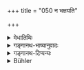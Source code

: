 +++
title = "050 न भक्षयति"

+++

<details><summary>मेधातिथिः</summary>

**विधिर्** देवार्चनं तद् **धित्वा** **यो न भक्षयति,** किं तर्हि विधिना भक्षयति । **स** लोकस्य **प्रियतां** प्राप्नोति । प्रियः सर्वस्य भवति । **व्याधिभिश् च** । कृशदुर्बलादेर् मांसम् अश्नतो व्याधिर् उपजायते । तेनापि विधिनैवाशितव्यम् । तथा भक्षयन् **व्याधिभिश् च न पीड्यते** । अन्यथा अश्नन्न् अपि मांसं पीड्यत एव व्याधिभिः । **पिशाचवद्** इति । पिशाचास् तिर्यग्जातिविशेषास् ते विधिम् अनपेक्ष्य मांसम् अश्नन्ति । ततो ऽन्यो ऽपि तथा भक्षयन् पिशाचसदृशो भवतीति निन्द्यते ॥ ५.५० ॥
</details>

<details><summary>गङ्गानथ-भाष्यानुवादः</summary>

^(‘)*Proper method*’—*i.e*., of worshipping the Gods and so forth; if one does not eat meat, regardless of this manner, but eats it only in the right manner,—^(‘)*he b* *ecomes popular*’—loved by the people: he becomes dear to all.

‘He *is not afflicted by disease*.’—Diseases are produced if a man eats the flesh of lean and enfeebled animals. For this reason also one should eat meat only in the right manner; and by eating it thus, he ‘*is* *not afflicted* *by* *disease*.’ By eating meat in any other way, he is always afflicted by disease.

‘*Like a fiend*.’—The term ‘fiend’ stands for a species of lower animals, which eat flesh always in the wrong manner; hence every one who eats it in the wrong manner becomes like a fiend;—this is the sense of the deprecatory simile.—(50).
</details>

<details><summary>गङ्गानथ-टिप्पन्यः</summary>

*Cf*. The Mahābhārata 13.114.12.
</details>

<details><summary>Bühler</summary>

050	He who, disregarding the rule (given above), does not eat meat like a Pisaka, becomes dear to men, and will not be tormented by diseases.
</details>
